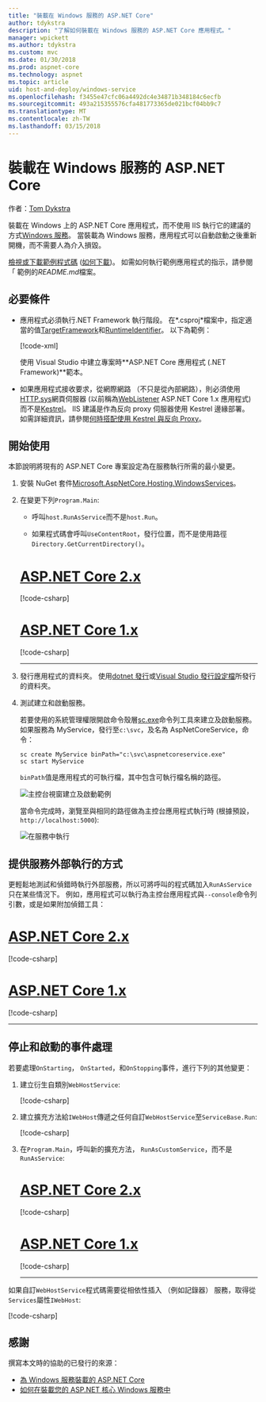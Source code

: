 ```yaml
---
title: "裝載在 Windows 服務的 ASP.NET Core"
author: tdykstra
description: "了解如何裝載在 Windows 服務的 ASP.NET Core 應用程式。"
manager: wpickett
ms.author: tdykstra
ms.custom: mvc
ms.date: 01/30/2018
ms.prod: aspnet-core
ms.technology: aspnet
ms.topic: article
uid: host-and-deploy/windows-service
ms.openlocfilehash: f3455e47cfc06a4492dc4e34871b348184c6ecfb
ms.sourcegitcommit: 493a215355576cfa481773365de021bcf04bb9c7
ms.translationtype: MT
ms.contentlocale: zh-TW
ms.lasthandoff: 03/15/2018
---
```

# <a name="host-aspnet-core-in-a-windows-service"></a>裝載在 Windows 服務的 ASP.NET Core

作者：[Tom Dykstra](https://github.com/tdykstra)

裝載在 Windows 上的 ASP.NET Core 應用程式，而不使用 IIS 執行它的建議的方式[Windows 服務](/dotnet/framework/windows-services/introduction-to-windows-service-applications)。 當裝載為 Windows 服務，應用程式可以自動啟動之後重新開機，而不需要人為介入損毀。

[檢視或下載範例程式碼](https://github.com/aspnet/Docs/tree/master/aspnetcore/host-and-deploy/windows-service/sample) ([如何下載](xref:tutorials/index#how-to-download-a-sample))。 如需如何執行範例應用程式的指示，請參閱 「 範例的*README.md*檔案。

## <a name="prerequisites"></a>必要條件

* 應用程式必須執行.NET Framework 執行階段。 在*.csproj*檔案中，指定適當的值[TargetFramework](/nuget/schema/target-frameworks)和[RuntimeIdentifier](/dotnet/articles/core/rid-catalog)。 以下為範例：

  [!code-xml[](windows-service/sample/AspNetCoreService.csproj?range=3-6)]

  使用 Visual Studio 中建立專案時**ASP.NET Core 應用程式 (.NET Framework)**範本。

* 如果應用程式接收要求，從網際網路 （不只是從內部網路），則必須使用[HTTP.sys](xref:fundamentals/servers/httpsys)網頁伺服器 (以前稱為[WebListener](xref:fundamentals/servers/weblistener) ASP.NET Core 1.x 應用程式) 而不是[Kestrel](xref:fundamentals/servers/kestrel)。 IIS 建議是作為反向 proxy 伺服器使用 Kestrel 邊緣部署。 如需詳細資訊，請參閱[何時搭配使用 Kestrel 與反向 Proxy](xref:fundamentals/servers/kestrel#when-to-use-kestrel-with-a-reverse-proxy)。

## <a name="get-started"></a>開始使用

本節說明將現有的 ASP.NET Core 專案設定為在服務執行所需的最小變更。

1. 安裝 NuGet 套件[Microsoft.AspNetCore.Hosting.WindowsServices](https://www.nuget.org/packages/Microsoft.AspNetCore.Hosting.WindowsServices/)。

1. 在變更下列`Program.Main`:
  
   * 呼叫`host.RunAsService`而不是`host.Run`。
  
   * 如果程式碼會呼叫`UseContentRoot`，發行位置，而不是使用路徑`Directory.GetCurrentDirectory()`。

   # <a name="aspnet-core-2xtabaspnetcore2x"></a>[ASP.NET Core 2.x](#tab/aspnetcore2x)

   [!code-csharp[](windows-service/sample/Program.cs?name=ServiceOnly&highlight=3-4,7,12)]

   # <a name="aspnet-core-1xtabaspnetcore1x"></a>[ASP.NET Core 1.x](#tab/aspnetcore1x)

   [!code-csharp[](windows-service/sample_snapshot/Program.cs?name=ServiceOnly&highlight=3-4,8,14)]

   ---

1. 發行應用程式的資料夾。 使用[dotnet 發行](/dotnet/articles/core/tools/dotnet-publish)或[Visual Studio 發行設定檔](xref:host-and-deploy/visual-studio-publish-profiles)所發行的資料夾。

1. 測試建立和啟動服務。

   若要使用的系統管理權限開啟命令殼層[sc.exe](https://technet.microsoft.com/library/bb490995)命令列工具來建立及啟動服務。 如果服務為 MyService，發行至`c:\svc`，及名為 AspNetCoreService，命令：

   ```console
   sc create MyService binPath="c:\svc\aspnetcoreservice.exe"
   sc start MyService
   ```

   `binPath`值是應用程式的可執行檔，其中包含可執行檔名稱的路徑。

   ![主控台視窗建立及啟動範例](windows-service/_static/create-start.png)

   當命令完成時，瀏覽至與相同的路徑做為主控台應用程式執行時 (根據預設， `http://localhost:5000`):

   ![在服務中執行](windows-service/_static/running-in-service.png)

## <a name="provide-a-way-to-run-outside-of-a-service"></a>提供服務外部執行的方式

更輕鬆地測試和偵錯時執行外部服務，所以可將呼叫的程式碼加入`RunAsService`只在某些情況下。 例如，應用程式可以執行為主控台應用程式與`--console`命令列引數，或是如果附加偵錯工具：

# <a name="aspnet-core-2xtabaspnetcore2x"></a>[ASP.NET Core 2.x](#tab/aspnetcore2x)

[!code-csharp[](windows-service/sample/Program.cs?name=ServiceOrConsole)]

# <a name="aspnet-core-1xtabaspnetcore1x"></a>[ASP.NET Core 1.x](#tab/aspnetcore1x)

[!code-csharp[](windows-service/sample_snapshot/Program.cs?name=ServiceOrConsole)]

---

## <a name="handle-stopping-and-starting-events"></a>停止和啟動的事件處理

若要處理`OnStarting`， `OnStarted`，和`OnStopping`事件，進行下列的其他變更：

1. 建立衍生自類別`WebHostService`:

   [!code-csharp[](windows-service/sample/CustomWebHostService.cs?name=NoLogging)]

1. 建立擴充方法給`IWebHost`傳遞之任何自訂`WebHostService`至`ServiceBase.Run`:

   [!code-csharp[](windows-service/sample/WebHostServiceExtensions.cs?name=ExtensionsClass)]

1. 在`Program.Main`，呼叫新的擴充方法， `RunAsCustomService`，而不是`RunAsService`:

   # <a name="aspnet-core-2xtabaspnetcore2x"></a>[ASP.NET Core 2.x](#tab/aspnetcore2x)

   [!code-csharp[](windows-service/sample/Program.cs?name=HandleStopStart&highlight=24)]

   # <a name="aspnet-core-1xtabaspnetcore1x"></a>[ASP.NET Core 1.x](#tab/aspnetcore1x)

   [!code-csharp[](windows-service/sample_snapshot/Program.cs?name=HandleStopStart&highlight=26)]

   ---

如果自訂`WebHostService`程式碼需要從相依性插入 （例如記錄器） 服務，取得從`Services`屬性`IWebHost`:

[!code-csharp[](windows-service/sample/CustomWebHostService.cs?name=Logging&highlight=7)]

## <a name="acknowledgments"></a>感謝

撰寫本文時的協助的已發行的來源：

* [為 Windows 服務裝載的 ASP.NET Core](https://stackoverflow.com/questions/37346383/hosting-asp-net-core-as-windows-service/37464074)
* [如何在裝載您的 ASP.NET 核心 Windows 服務中](https://dotnetthoughts.net/how-to-host-your-aspnet-core-in-a-windows-service/)
